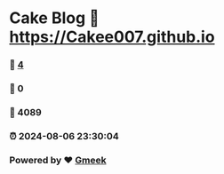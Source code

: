 # Cake Blog :link: https://Cakee007.github.io 
### :page_facing_up: [4](https://Cakee007.github.io/tag.html) 
### :speech_balloon: 0 
### :hibiscus: 4089 
### :alarm_clock: 2024-08-06 23:30:04 
### Powered by :heart: [Gmeek](https://github.com/Meekdai/Gmeek)
